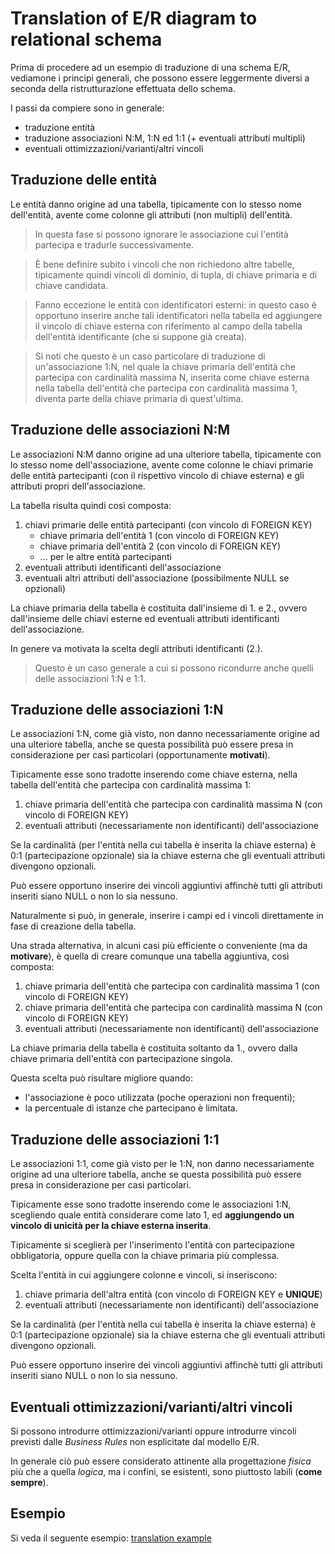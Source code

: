 # Translation of E/R diagram to relational schema
Prima di procedere ad un esempio di traduzione di una schema E/R, vediamone i principi generali, che possono essere leggermente diversi a seconda della ristrutturazione effettuata dello schema.

I passi da compiere sono in generale:
* traduzione entità
* traduzione associazioni N:M, 1:N ed 1:1 (+ eventuali attributi multipli)
* eventuali ottimizzazioni/varianti/altri vincoli

## Traduzione delle entità
Le entità danno origine ad una tabella, tipicamente con lo stesso nome dell'entità, avente come colonne gli attributi (non multipli) dell'entità.

> In questa fase si possono ignorare le associazione cui l'entità partecipa e tradurle successivamente.

> È bene definire subito i vincoli che non richiedono altre tabelle, tipicamente quindi vincoli di dominio, di tupla, di chiave primaria e di chiave candidata.

> Fanno eccezione le entità con identificatori esterni: in questo caso è opportuno inserire anche tali identificatori nella tabella ed aggiungere il vincolo di chiave esterna con riferimento al campo della tabella dell'entità identificante (che si suppone già creata).

> Si noti che questo è un caso particolare di traduzione di un'associazione 1:N, nel quale la chiave primaria dell'entità che partecipa con cardinalità massima N, inserita come chiave esterna nella tabella dell'entità che partecipa con cardinalità massima 1, diventa parte della chiave primaria di quest'ultima.

## Traduzione delle associazioni N:M
Le associazioni N:M danno origine ad una ulteriore tabella, tipicamente con lo stesso nome dell'associazione, avente come colonne le chiavi primarie delle entità partecipanti (con il rispettivo vincolo di chiave esterna) e gli attributi propri dell'associazione.

La tabella risulta quindi così composta:
1. chiavi primarie delle entità partecipanti (con vincolo di FOREIGN KEY)
   * chiave primaria dell'entità 1 (con vincolo di FOREIGN KEY)
   * chiave primaria dell'entità 2 (con vincolo di FOREIGN KEY)
   * ... per le altre entità partecipanti
2. eventuali attributi identificanti dell'associazione
3. eventuali altri attributi dell'associazione (possibilmente NULL se opzionali)

La chiave primaria della tabella è costituita dall'insieme di 1. e 2., ovvero dall'insieme delle chiavi esterne ed eventuali attributi identificanti dell'associazione.

In genere va motivata la scelta degli attributi identificanti (2.).

> Questo è un caso generale a cui si possono ricondurre anche quelli delle associazioni 1:N e 1:1.

## Traduzione delle associazioni 1:N
Le associazioni 1:N, come già visto, non danno necessariamente origine ad una ulteriore tabella, anche se questa possibilità può essere presa in considerazione per casi particolari (opportunamente **motivati**).

Tipicamente esse sono tradotte inserendo come chiave esterna, nella tabella dell'entità che partecipa con cardinalità massima 1:
1. chiave primaria dell'entità che partecipa con cardinalità massima N (con vincolo di FOREIGN KEY)
2. eventuali attributi (necessariamente non identificanti) dell'associazione

Se la cardinalità (per l'entità nella cui tabella è inserita la chiave esterna) è 0:1 (partecipazione opzionale) sia la chiave esterna che gli eventuali attributi divengono opzionali.

Può essere opportuno inserire dei vincoli aggiuntivi affinchè tutti gli attributi inseriti siano NULL o non lo sia nessuno.

Naturalmente si può, in generale, inserire i campi ed i vincoli direttamente in fase di creazione della tabella.

Una strada alternativa, in alcuni casi più efficiente o conveniente (ma da **motivare**), è quella di creare comunque una tabella aggiuntiva, così composta:
1. chiave primaria dell'entità che partecipa con cardinalità massima 1 (con vincolo di FOREIGN KEY)
2. chiave primaria dell'entità che partecipa con cardinalità massima N (con vincolo di FOREIGN KEY)
3. eventuali attributi (necessariamente non identificanti) dell'associazione

La chiave primaria della tabella è costituita soltanto da 1., ovvero dalla chiave primaria dell'entità con partecipazione singola.

Questa scelta può risultare migliore quando:
* l'associazione è poco utilizzata (poche operazioni non frequenti);
* la percentuale di istanze che partecipano è limitata.

## Traduzione delle associazioni 1:1
Le associazioni 1:1, come già visto per le 1:N, non danno necessariamente origine ad una ulteriore tabella, anche se questa possibilità può essere presa in considerazione per casi particolari.

Tipicamente esse sono tradotte inserendo come le associazioni 1:N, scegliendo quale entità considerare come lato 1, ed **aggiungendo un vincolo di unicità per la chiave esterna inserita**.

Tipicamente si sceglierà per l'inserimento l'entità con partecipazione obbligatoria, oppure quella con la chiave primaria più complessa.

Scelta l'entità in cui aggiungere colonne e vincoli, si inseriscono:
1. chiave primaria dell'altra entità (con vincolo di FOREIGN KEY e **UNIQUE**)
2. eventuali attributi (necessariamente non identificanti) dell'associazione

Se la cardinalità (per l'entità nella cui tabella è inserita la chiave esterna) è 0:1 (partecipazione opzionale) sia la chiave esterna che gli eventuali attributi divengono opzionali.

Può essere opportuno inserire dei vincoli aggiuntivi affinchè tutti gli attributi inseriti siano NULL o non lo sia nessuno.

## Eventuali ottimizzazioni/varianti/altri vincoli
Si possono introdurre ottimizzazioni/varianti oppure introdurre vincoli previsti dalle *Business Rules* non esplicitate dal modello E/R.

In generale ciò può essere considerato attinente alla progettazione *fisica* più che a quella *logica*, ma i confini, se esistenti, sono piuttosto labili (**come sempre**).

## Esempio
Si veda il seguente esempio: [translation example](company/translation_example.md)